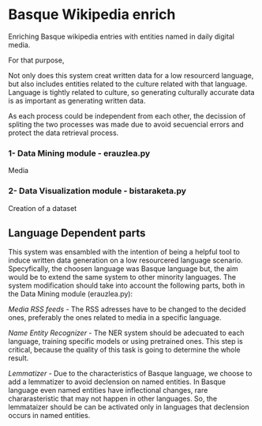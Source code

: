 # Basque Wikipedia enrich
Enriching Basque wikipedia entries with entities named in daily digital media.

For that purpose, 

Not only does this system creat written data for a low resourcerd language, but also includes entities related to the culture related with that language. Language is tightly related to culture, so generating culturally accurate data is as important as generating written data. 

As each process could be independent from each other, the decission of spliting the two processes was made due to avoid secuencial errors and protect the data retrieval process.

### 1- Data Mining module - erauzlea.py 

Media 

### 2- Data Visualization module - bistaraketa.py

Creation of a dataset 


## Language Dependent parts

This system was ensambled with the intention of being a helpful tool to induce written data generation on a low resourcered language scenario. Specyfically, the choosen language was Basque language but, the aim would be to extend the same system to other minority languages. The system modification should take into account the following parts, both in the Data Mining module (erauzlea.py): 

*Media RSS feeds* - The RSS adresses have to be changed to the decided ones, preferably the ones related to media in a specific language.

*Name Entity Recognizer* - The NER system should be adecuated to each language, training specific models or using pretrained ones. This step is critical, because the quality of this task is going to determine the whole result.

*Lemmatizer* - Due to the characteristics of Basque language, we choose to add a lemmatizer to avoid declension on named entities. In Basque language even named entities have inflectional changes, rare chararasteristic that may not happen in other languages. So, the lemmataizer should be can be activated only in languages that declension occurs in named entities. 

